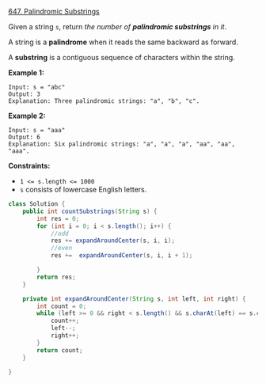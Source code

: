 [647. Palindromic Substrings](https://leetcode.com/problems/palindromic-substrings/)

Given a string `s`, return *the number of **palindromic substrings** in it*.

A string is a **palindrome** when it reads the same backward as forward.

A **substring** is a contiguous sequence of characters within the string.

 

**Example 1:**

```
Input: s = "abc"
Output: 3
Explanation: Three palindromic strings: "a", "b", "c".
```

**Example 2:**

```
Input: s = "aaa"
Output: 6
Explanation: Six palindromic strings: "a", "a", "a", "aa", "aa", "aaa".
```

 

**Constraints:**

- `1 <= s.length <= 1000`
- `s` consists of lowercase English letters.

```java
class Solution {
    public int countSubstrings(String s) {
        int res = 0;
        for (int i = 0; i < s.length(); i++) {
            //odd
            res += expandAroundCenter(s, i, i);
            //even
            res +=  expandAroundCenter(s, i, i + 1);

        }
        return res;
    }

    private int expandAroundCenter(String s, int left, int right) {
        int count = 0;
        while (left >= 0 && right < s.length() && s.charAt(left) == s.charAt(right)) {
            count++;
            left--;
            right++;
        }
        return count;        
    }        
    
}
```

